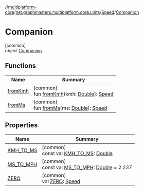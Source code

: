 //[multiplatform-core](../../../../index.md)/[net.graphmasters.multiplatform.core.units](../../index.md)/[Speed](../index.md)/[Companion](index.md)

# Companion

[common]\
object [Companion](index.md)

## Functions

| Name | Summary |
|---|---|
| [fromKmh](from-kmh.md) | [common]<br>fun [fromKmh](from-kmh.md)(kmh: [Double](https://kotlinlang.org/api/latest/jvm/stdlib/kotlin/-double/index.html)): [Speed](../index.md) |
| [fromMs](from-ms.md) | [common]<br>fun [fromMs](from-ms.md)(ms: [Double](https://kotlinlang.org/api/latest/jvm/stdlib/kotlin/-double/index.html)): [Speed](../index.md) |

## Properties

| Name | Summary |
|---|---|
| [KMH_TO_MS](-k-m-h_-t-o_-m-s.md) | [common]<br>const val [KMH_TO_MS](-k-m-h_-t-o_-m-s.md): [Double](https://kotlinlang.org/api/latest/jvm/stdlib/kotlin/-double/index.html) |
| [MS_TO_MPH](-m-s_-t-o_-m-p-h.md) | [common]<br>const val [MS_TO_MPH](-m-s_-t-o_-m-p-h.md): [Double](https://kotlinlang.org/api/latest/jvm/stdlib/kotlin/-double/index.html) = 2.237 |
| [ZERO](-z-e-r-o.md) | [common]<br>val [ZERO](-z-e-r-o.md): [Speed](../index.md) |
